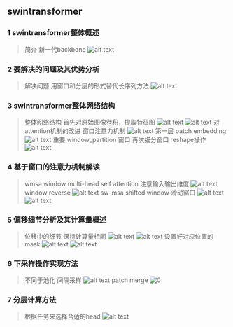 ## swintransformer
### 1 swintransformer整体概述
> 简介 新一代backbone
> ![alt text](image.png)
### 2 要解决的问题及其优势分析
> 解决问题
> 用窗口和分层的形式替代长序列方法
> ![alt text](image-1.png)
### 3 swintransformer整体网络结构
> 整体网络结构 首先对原始图像卷积，提取特征图
> ![alt text](image-2.png)
> ![alt text](image-3.png)
> 对attention机制的改进 窗口注意力机制
>  ![alt text](image-4.png)
> 第一层 patch embedding
> ![alt text](image-5.png)
> 重要 window_partition 窗口 再次细分窗口
> reshape操作
> ![alt text](image-6.png)
### 4 基于窗口的注意力机制解读
> wmsa window multi-head self attention
> 注意输入输出维度
> ![alt text](image-7.png)
> window reverse
> ![alt text](image-8.png)
> sw-msa shifted window
> 滑动窗口
> ![alt text](image-9.png)
> ![alt text](image-10.png)
### 5 偏移细节分析及其计算量概述
> 位移中的细节 保持计算量相同
> ![alt text](image-11.png)
> ![alt text](image-12.png)
> 设置好对应位置的mask 
> ![alt text](image-13.png)
> ![alt text](image-14.png)

### 6 下采样操作实现方法
> 不同于池化 间隔采样
> ![alt text](image-15.png)
> patch merge
> ![0](image-16.png)
### 7 分层计算方法 
> 根据任务来选择合适的head 
> ![alt text](image-17.png)